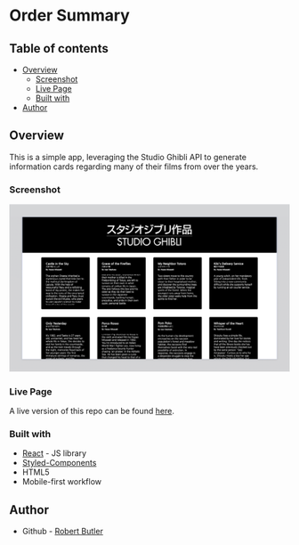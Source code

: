 # Order Summary

## Table of contents

- [Overview](#overview)
  - [Screenshot](#screenshot)
  - [Live Page](#live-page)
  - [Built with](#built-with)
- [Author](#author)

## Overview

This is a simple app, leveraging the Studio Ghibli API to generate information cards regarding many of their films from over the years.

### Screenshot

![](public/desktop-preview.png)

### Live Page

A live version of this repo can be found [here](https://chekhovs-func.github.io/ghibli-api/).

### Built with

- [React](https://reactjs.org/) - JS library
- [Styled-Components](https://styled-components.com/)
- HTML5
- Mobile-first workflow

## Author

- Github - [Robert Butler](https://github.com/chekhovs-func)

